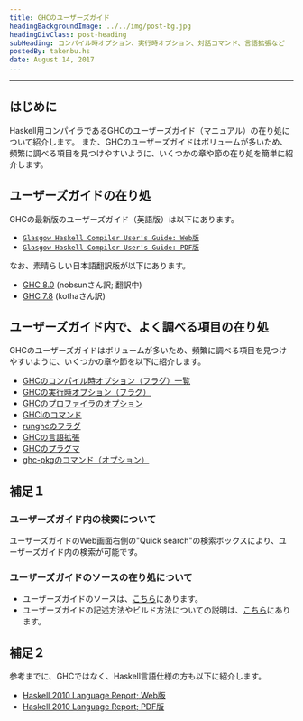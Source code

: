 ```yaml
---
title: GHCのユーザーズガイド
headingBackgroundImage: ../../img/post-bg.jpg
headingDivClass: post-heading
subHeading: コンパイル時オプション、実行時オプション、対話コマンド、言語拡張など
postedBy: takenbu.hs
date: August 14, 2017
...
```

---

## はじめに

Haskell用コンパイラであるGHCのユーザーズガイド（マニュアル）の在り処について紹介します。
また、GHCのユーザーズガイドはボリュームが多いため、頻繁に調べる項目を見つけやすいように、いくつかの章や節の在り処を簡単に紹介します。



## ユーザーズガイドの在り処

GHCの最新版のユーザーズガイド（英語版）は以下にあります。

* [`Glasgow Haskell Compiler User's Guide: Web版`](https://downloads.haskell.org/~ghc/latest/docs/html/users_guide/)
* [`Glasgow Haskell Compiler User's Guide: PDF版`](https://downloads.haskell.org/~ghc/latest/docs/users_guide.pdf)


なお、素晴らしい日本語翻訳版が以下にあります。

* [GHC 8.0](https://ghcguide.haskell.jp/users_guide/index.html)  (nobsunさん訳; 翻訳中)
* [GHC 7.8](http://www.kotha.net/ghcguide_ja/7.8.2/)  (kothaさん訳)



## ユーザーズガイド内で、よく調べる項目の在り処

GHCのユーザーズガイドはボリュームが多いため、頻繁に調べる項目を見つけやすいように、いくつかの章や節を以下に紹介します。

* [GHCのコンパイル時オプション（フラグ）一覧](https://downloads.haskell.org/~ghc/latest/docs/html/users_guide/flags.html)
* [GHCの実行時オプション（フラグ）](https://downloads.haskell.org/~ghc/latest/docs/html/users_guide/runtime_control.html#setting-rts-options)
* [GHCのプロファイラのオプション](https://downloads.haskell.org/~ghc/latest/docs/html/users_guide/profiling.html#profiling)
* [GHCiのコマンド](https://downloads.haskell.org/~ghc/latest/docs/html/users_guide/ghci.html#ghci-commands)
* [runghcのフラグ](https://downloads.haskell.org/~ghc/latest/docs/html/users_guide/runghc.html#runghc-flags)
* [GHCの言語拡張](https://downloads.haskell.org/~ghc/latest/docs/html/users_guide/glasgow_exts.html#language-options)
* [GHCのプラグマ](https://downloads.haskell.org/~ghc/latest/docs/html/users_guide/glasgow_exts.html#pragmas)
* [ghc-pkgのコマンド（オプション）](https://downloads.haskell.org/~ghc/latest/docs/html/users_guide/packages.html#using-packages)



## 補足１

### ユーザーズガイド内の検索について

ユーザーズガイドのWeb画面右側の"Quick search"の検索ボックスにより、ユーザーズガイド内の検索が可能です。


### ユーザーズガイドのソースの在り処について

* ユーザーズガイドのソースは、[こちら](https://github.com/ghc/ghc/tree/master/docs/users_guide)にあります。
* ユーザーズガイドの記述方法やビルド方法についての説明は、[こちら](https://ghc.haskell.org/trac/ghc/wiki/Commentary/UserManual)にあります。



## 補足２

参考までに、GHCではなく、Haskell言語仕様の方も以下に紹介します。

* [Haskell 2010 Language Report; Web版](https://www.haskell.org/onlinereport/haskell2010/)
* [Haskell 2010 Language Report; PDF版](https://www.haskell.org/definition/haskell2010.pdf)



